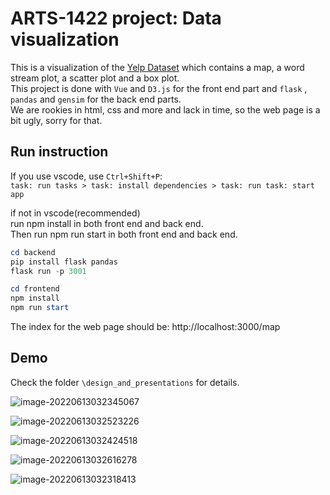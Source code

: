 # ARTS-1422 project: Data visualization
This is a visualization of the [Yelp Dataset](https://www.yelp.com/dataset) which contains a map, a word stream plot, a scatter plot and a box plot.  
This project is done with ```Vue``` and ```D3.js``` for the front end part and ```flask``` , ```pandas``` and ```gensim``` for the back end parts.  
We are rookies in html, css and more and lack in time, so the web page is a bit ugly, sorry for that.

## Run instruction

If you use vscode, use ```Ctrl+Shift+P```:   
```task: run tasks > task: install dependencies > task: run task: start app```

if not in vscode(recommended)   
run npm install in both front end and back end.   
Then run npm run start in both front end and back end. 

```ps1
cd backend
pip install flask pandas
flask run -p 3001
```
```ps1
cd frontend
npm install
npm run start
```

The index for the web page should be:
http://localhost:3000/map

## Demo

Check the folder ```\design_and_presentations``` for details.

![image-20220613032345067](README.assets/image-20220613032345067.png)

![image-20220613032523226](README.assets/image-20220613032523226.png)

![image-20220613032424518](README.assets/image-20220613032424518.png)



![image-20220613032616278](README.assets/image-20220613032616278.png)

![image-20220613032318413](README.assets/image-20220613032318413.png)
